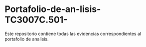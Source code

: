# Portafolio-de-an-lisis-TC3007C.501-
Este repositorio contiene todas las evidencias correspondientes al portafolio de analisis. 

